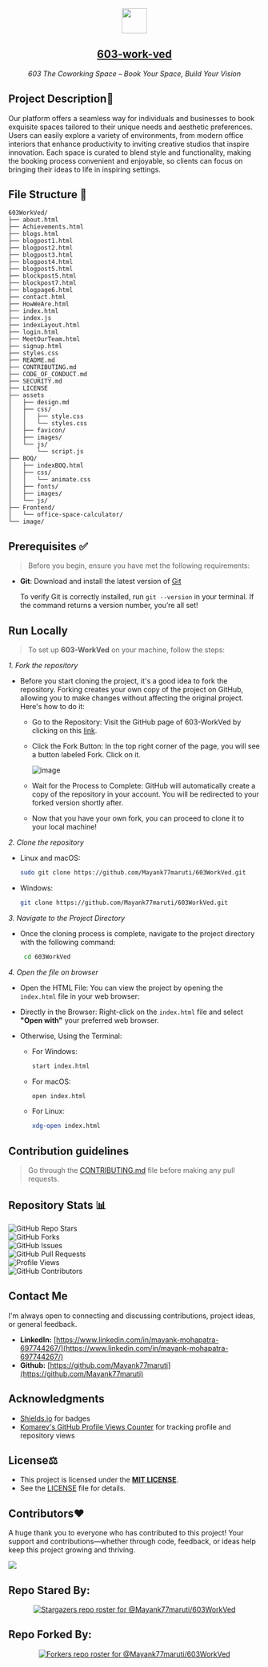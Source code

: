 <div align="center">
   <img src="assets/images/603logo (1).avif" height="50">
   <h2 align="center"><a href="https://603-work-ved.vercel.app/">603-work-ved</a></h2>
 <i>603 The Coworking Space – Book Your Space, Build Your Vision</i>
</div>

## Project Description📝
Our platform offers a seamless way for individuals and businesses to book exquisite spaces tailored to their unique needs and aesthetic preferences. Users can easily explore a variety of environments, from modern office interiors that enhance productivity to inviting creative studios that inspire innovation. Each space is curated to blend style and functionality, making the booking process convenient and enjoyable, so clients can focus on bringing their ideas to life in inspiring settings.

## File Structure 📁
```
603WorkVed/
├── about.html
├── Achievements.html
├── blogs.html
├── blogpost1.html
├── blogpost2.html
├── blogpost3.html
├── blogpost4.html
├── blogpost5.html
├── blockpost5.html
├── blockpost7.html
├── blogpage6.html
├── contact.html
├── HowWeAre.html
├── index.html
├── index.js
├── indexLayout.html
├── login.html
├── MeetOurTeam.html
├── signup.html
├── styles.css
├── README.md
├── CONTRIBUTING.md
├── CODE_OF_CONDUCT.md
├── SECURITY.md
├── LICENSE
├── assets
│   ├── design.md
│   ├── css/
│   │   ├── style.css
│   │   └── styles.css
│   ├── favicon/
│   ├── images/
│   └── js/
│       └── script.js
├── BOQ/
│   ├── indexBOQ.html
│   ├── css/
│   │   └── animate.css
│   ├── fonts/
│   ├── images/
│   └── js/
├── Frontend/
│   └── office-space-calculator/
└── image/
```

## Prerequisites ✅
> Before you begin, ensure you have met the following requirements:

- **Git**: Download and install the latest version of [Git](https://git-scm.com/downloads "Download Git") <br>

  To verify Git is correctly installed, run `git --version` in your terminal. If the command returns a version number, you’re all set!

## Run Locally

> To set up **603-WorkVed** on your machine, follow the steps:

  *1. Fork the repository*
  * Before you start cloning the project, it's a good idea to fork the repository. Forking creates your own copy of the project on GitHub, allowing you to make         changes without affecting the original project. Here's how to do it:
    
    * Go to the Repository: Visit the GitHub page of 603-WorkVed by clicking on this [link](https://github.com/Mayank77maruti/603WorkVed).
    * Click the Fork Button: In the top right corner of the page, you will see a button labeled Fork. Click on it.
      
      ![image](https://github.com/user-attachments/assets/ca8a368f-64bf-457a-b20a-7c01572ebf15)

    * Wait for the Process to Complete: GitHub will automatically create a copy of the repository in your account. You will be redirected to your forked version         shortly after.
    * Now that you have your own fork, you can proceed to clone it to your local machine!

  *2. Clone the repository*
  * Linux and macOS:

    ```bash
    sudo git clone https://github.com/Mayank77maruti/603WorkVed.git
    ```

  * Windows:

    ```bash
    git clone https://github.com/Mayank77maruti/603WorkVed.git
    ```

 *3. Navigate to the Project Directory*
  * Once the cloning process is complete, navigate to the project directory with the following command:
   
     ```bash
      cd 603WorkVed
     ```
  *4. Open the file on browser*
  * Open the HTML File: You can view the project by opening the `index.html` file in your web browser:
    
  * Directly in the Browser: Right-click on the `index.html` file and select **"Open with"** your preferred web browser.
    
  * Otherwise, Using the Terminal:
    
      * For Windows:
        ```bash
        start index.html
        ```
        
      * For macOS:
        ```bash
        open index.html
        ```
        
      * For Linux:
        ```bash
        xdg-open index.html
        ```

    
## Contribution guidelines
> Go through the [CONTRIBUTING.md](./CONTRIBUTING.md) file before making any pull requests.

## Repository Stats 📊

![GitHub Repo Stars](https://img.shields.io/github/stars/Mayank77maruti/603WorkVed?style=social) <br>
![GitHub Forks](https://img.shields.io/github/forks/Mayank77maruti/603WorkVed?style=social) <br>
![GitHub Issues](https://img.shields.io/github/issues/Mayank77maruti/603WorkVed) <br>
![GitHub Pull Requests](https://img.shields.io/github/issues-pr/Mayank77maruti/603WorkVed) <br>
![Profile Views](https://komarev.com/ghpvc/?username=Mayank77maruti&color=blue) <br>
![GitHub Contributors](https://img.shields.io/github/contributors/Mayank77maruti/603WorkVed) <br>

## Contact Me

I'm always open to connecting and discussing contributions, project ideas, or general feedback. 
- **LinkedIn:** [https://www.linkedin.com/in/mayank-mohapatra-697744267/](https://www.linkedin.com/in/mayank-mohapatra-697744267/)
- **Github:** [https://github.com/Mayank77maruti](https://github.com/Mayank77maruti)

## Acknowledgments

- [Shields.io](https://shields.io/) for badges
- [Komarev's GitHub Profile Views Counter](https://komarev.com/ghpvc/) for tracking profile and repository views
  
## License⚖️
- This project is licensed under the [**MIT LICENSE**](https://choosealicense.com/licenses/mit/).
- See the [LICENSE](./LICENSE) file for details.

## Contributors❤️

A huge thank you to everyone who has contributed to this project! Your support and contributions—whether through code, feedback, or ideas help keep this project growing and thriving.

 <a href = "https://github.com/Mayank77maruti/603WorkVed/graphs/contributors">
   <img src = "https://contrib.rocks/image?repo=Mayank77maruti/603WorkVed"/>
 </a>

## Repo Stared By:

<div align='center'>

[![Stargazers repo roster for @Mayank77maruti/603WorkVed](https://reporoster.com/stars/Mayank77maruti/603WorkVed)](https://github.com/Mayank77maruti/603WorkVed/stargazers)

</div>

## Repo Forked By:

<div align='center'>

[![Forkers repo roster for @Mayank77maruti/603WorkVed](https://reporoster.com/forks/Mayank77maruti/603WorkVed)](https://github.com/Mayank77maruti/603WorkVed/network/members)


